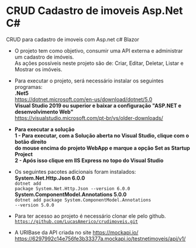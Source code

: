 # CRUD Cadastro de imoveis Asp.Net C#
CRUD para cadastro de imoveis com Asp.net c# Blazor

- O projeto tem como objetivo, consumir uma API externa e administrar um cadastro de imóveis.
<br />As ações possíveis neste projeto são de: Criar, Editar, Deletar, Listar e Mostrar os imóveis.

- Para executar o projeto, será necessário instalar os seguintes programas:
<br />**.Net5**
<br /> <a>https://dotnet.microsoft.com/en-us/download/dotnet/5.0</a>
<br />**Visual Studio 2019 ou superior e baixar a configuração "ASP.NET e desenvolvimento Web"**
<br /><a>https://visualstudio.microsoft.com/pt-br/vs/older-downloads/</a>

- **Para executar a solução**
<br />**1 - Para executar, com a Solução aberta no Visual Studio, clique com o botão direito <br /> do mouse encima do projeto WebApp e marque a opção Set as Startup Project**
<br />**2 - Após isso clique em IIS Express no topo do Visual Studio**

- Os seguintes pacotes adicionais foram instalados:
<br />**System.Net.Http.Json 6.0.0**
<br /><code>dotnet add package System.Net.Http.Json --version 6.0.0</code>
<br />**System.ComponentModel.Annotations 5.0.0**
<br /><code>dotnet add package System.ComponentModel.Annotations --version 5.0.0</code>

- Para ter acesso ao projeto é necessário clonar ele pelo github.
<br /><code>https://github.com/LucasAmerico/crudimoveis.git</code>

- A URIBase da API criada no site https://mockapi.io/
<br /><a>https://6297992c14e756fe3b33377a.mockapi.io/testnetimoveis/api/v1/</a>
